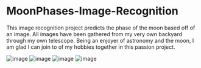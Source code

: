 # MoonPhases-Image-Recognition
This image recognition project predicts the phase of the moon based off of an image. All images have been gathered from my very own backyard through my own telescope. Being an enjoyer of astronomy and the moon, I am glad I can join to of my hobbies together in this passion project. 

![image](https://github.com/user-attachments/assets/6c77608b-74c8-492d-948b-c75d79b43fbd) ![image](https://github.com/user-attachments/assets/740ee972-ad56-434f-b043-af634f3a083e)
![image](https://github.com/user-attachments/assets/c7e41227-1f92-46cb-a0ae-cd7c31966e80)
![image](https://github.com/user-attachments/assets/3610b7f5-aee4-4d0f-ae13-999d733efc56)

